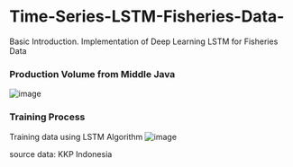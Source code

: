 # Time-Series-LSTM-Fisheries-Data-
Basic Introduction. Implementation of Deep Learning LSTM for Fisheries Data 


### Production Volume from Middle Java

![image](https://user-images.githubusercontent.com/87703066/167244756-82848841-ada8-475f-9b9a-835f2aa22244.png)

### Training Process
Training data using LSTM Algorithm
![image](https://user-images.githubusercontent.com/87703066/167244793-33833c9d-9292-4744-8d3a-3e4842cbd493.png)

source data: KKP Indonesia
